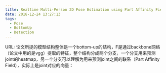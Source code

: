 ```yaml
---
title: Realtime Multi-Person 2D Pose Estimation using Part Affinity Fields
date: 2018-12-24 13:27:13
tags:
  - Pose
  - BottomUp
  - Detection
---
```

URL:
论文所提的模型结构整体是一个bottom-up的结构，F是通过backbone网络（论文中用的是vgg）提取的特征，整个结构分成两个分支，一个分支用来预测joint的heatmap，另一个分支可以理解为用来预测joint之间的联系（Part Affinity Field），实际上是joint对应的向量：
